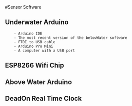 #Sensor Software

## Underwater Arduino

```
    - Arduino IDE
    - The most recent version of the belowWater software
    - FTDI to USB cable
    - Arduino Pro Mini
    - A computer with a USB port
```

## ESP8266 Wifi Chip

## Above Water Arduino

## DeadOn Real Time Clock
